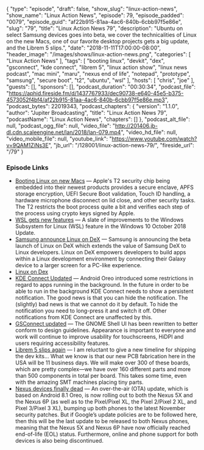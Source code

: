 {
  "type": "episode",
  "draft": false,
  "show_slug": "linux-action-news",
  "show_name": "Linux Action News",
  "episode": 79,
  "episode_padded": "0079",
  "episode_guid": "af22b915-81aa-4ac6-840b-6cbb97f5e86e",
  "slug": "79",
  "title": "Linux Action News 79",
  "description": "Ubuntu on select Samsung devices goes into beta, we cover the technicalities of Linux on the new Macs, one of our favorite desktop projects gets a big update, and the Librem 5 slips.",
  "date": "2018-11-11T17:00:00-08:00",
  "header_image": "/images/shows/linux-action-news.png",
  "categories": [
    "Linux Action News"
  ],
  "tags": [
    "booting linux",
    "devkit",
    "dex",
    "gsconnect",
    "kde connect",
    "librem 5",
    "linux action show",
    "linux news podcast",
    "mac mini",
    "maru",
    "nexus end of life",
    "notepad",
    "prototype",
    "samsung",
    "secure boot",
    "t2",
    "ubuntu",
    "wsl"
  ],
  "hosts": [
    "chris",
    "joe"
  ],
  "guests": [],
  "sponsors": [],
  "podcast_duration": "00:30:34",
  "podcast_file": "https://aphid.fireside.fm/d/1437767933/dec90738-e640-45e5-b375-4573052f4bf4/af22b915-81aa-4ac6-840b-6cbb97f5e86e.mp3",
  "podcast_bytes": 22019343,
  "podcast_chapters": {
    "version": "1.1.0",
    "author": "Jupiter Broadcasting",
    "title": "Linux Action News 79",
    "podcastName": "Linux Action News",
    "chapters": []
  },
  "podcast_alt_file": null,
  "podcast_ogg_file": null,
  "video_file": "http://201406.jb-dl.cdn.scaleengine.net/lan/2018/lan-079.mp4",
  "video_hd_file": null,
  "video_mobile_file": null,
  "youtube_link": "https://www.youtube.com/watch?v=9QAM1ZiNs3E",
  "jb_url": "/128001/linux-action-news-79/",
  "fireside_url": "/79"
}


### Episode Links

  * [Booting Linux on new Macs](https://www.phoronix.com/scan.php?page=news_item&px=Apple-T2-Blocks-Linux-UEFI "Booting Linux on new Macs") — Apple's T2 security chip being embedded into their newest products provides a secure enclave, APFS storage encryption, UEFI Secure Boot validation, Touch ID handling, a hardware microphone disconnect on lid close, and other security tasks. The T2 restricts the boot process quite a bit and verifies each step of the process using crypto keys signed by Apple. 
  * [WSL gets new features](https://www.omgubuntu.co.uk/2018/11/microsoft-adds-more-features-to-windows-subsystem-for-linux "WSL gets new features") — A slate of improvements to the Windows Subsystem for Linux (WSL) feature in the Windows 10 October 2018 Update. 
  * [Samsung announce Linux on DeX](https://blog.ubuntu.com/2018/11/08/samsung-announce-linux-dex-ubuntu-developers "Samsung announce Linux on DeX") — Samsung is announcing the beta launch of Linux on DeX which extends the value of Samsung DeX to Linux developers. Linux on DeX empowers developers to build apps within a Linux development environment by connecting their Galaxy device to a larger screen for a PC-like experience.
  * [Linux on Dex](https://www.linuxondex.com/ "Linux on Dex")
  * [KDE Connect Updated](https://nicolasfella.wordpress.com/2018/11/04/kde-connect-new-stuff-0x3/ "KDE Connect Updated") — Android Oreo introduced some restrictions in regard to apps running in the background. In the future in order to be able to run in the background KDE Connect needs to show a persistent notification. The good news is that you can hide the notification. The (slightly) bad news is that we cannot do it by default. To hide the notification you need to long-press it and switch it off. Other notifications from KDE Connect are unaffected by this.
  * [GSConnect updated](https://github.com/andyholmes/gnome-shell-extension-gsconnect/releases/tag/v15 "GSConnect updated") — The GNOME Shell UI has been rewritten to better conform to design guidelines. Appearance is important to everyone and work will continue to improve usability for touchscreens, HiDPI and users requiring accessibility features. 
  * [Librem 5 slips again](https://puri.sm/posts/librem5-2018-11-hardware-report/ "Librem 5 slips again") — I am reluctant to give a new timeline for shipping the dev kits… What we know is that our new PCB fabrication here in the USA will be 11 business days. We will make over 300 of these boards, which are pretty complex—we have over 160 different parts and more than 500 components in total per board. This takes some time, even with the amazing SMT machines placing tiny parts.
  * [Nexus devices finally dead](https://www.xda-developers.com/nexus-5x-nexus-6p-end-of-life/ "Nexus devices finally dead") — An over-the-air (OTA) update, which is based on Android 8.1 Oreo, is now rolling out to both the Nexus 5X and the Nexus 6P (as well as to the Pixel/Pixel XL, the Pixel 2/Pixel 2 XL, and Pixel 3/Pixel 3 XL), bumping up both phones to the latest November security patches. But if Google’s update policies are to be followed here, then this will be the last update to be released to both Nexus phones, meaning that the Nexus 5X and Nexus 6P have now officially reached end-of-life (EOL) status. Furthermore, online and phone support for both devices is also being discontinued.



